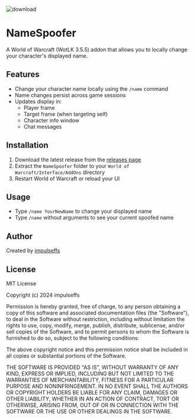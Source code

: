 ![download](https://github.com/user-attachments/assets/14528967-951d-4686-b320-3b3893999552)



# NameSpoofer

A World of Warcraft (WotLK 3.5.5) addon that allows you to locally change your character's displayed name.

## Features

- Change your character name locally using the `/name` command
- Name changes persist across game sessions
- Updates display in:
  - Player frame
  - Target frame (when targeting self)
  - Character info window
  - Chat messages

## Installation

1. Download the latest release from the [releases page](https://github.com/impulseffs/NameSpoofer/releases)
2. Extract the `NameSpoofer` folder to your `World of Warcraft/Interface/AddOns` directory
3. Restart World of Warcraft or reload your UI

## Usage

- Type `/name YourNewName` to change your displayed name
- Type `/name` without arguments to see your current spoofed name

## Author

Created by [impulseffs](https://github.com/impulseffs)

## License

MIT License

Copyright (c) 2024 impulseffs

Permission is hereby granted, free of charge, to any person obtaining a copy
of this software and associated documentation files (the "Software"), to deal
in the Software without restriction, including without limitation the rights
to use, copy, modify, merge, publish, distribute, sublicense, and/or sell
copies of the Software, and to permit persons to whom the Software is
furnished to do so, subject to the following conditions:

The above copyright notice and this permission notice shall be included in all
copies or substantial portions of the Software.

THE SOFTWARE IS PROVIDED "AS IS", WITHOUT WARRANTY OF ANY KIND, EXPRESS OR
IMPLIED, INCLUDING BUT NOT LIMITED TO THE WARRANTIES OF MERCHANTABILITY,
FITNESS FOR A PARTICULAR PURPOSE AND NONINFRINGEMENT. IN NO EVENT SHALL THE
AUTHORS OR COPYRIGHT HOLDERS BE LIABLE FOR ANY CLAIM, DAMAGES OR OTHER
LIABILITY, WHETHER IN AN ACTION OF CONTRACT, TORT OR OTHERWISE, ARISING FROM,
OUT OF OR IN CONNECTION WITH THE SOFTWARE OR THE USE OR OTHER DEALINGS IN THE
SOFTWARE.
